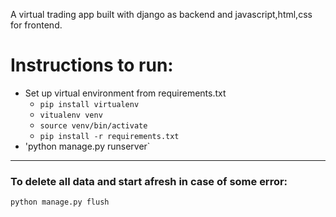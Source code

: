 A virtual trading app built with django as backend and javascript,html,css for frontend.

# Instructions to run:

- Set up virtual environment from requirements.txt
  - `pip install virtualenv`
  - `vitualenv venv`
  - `source venv/bin/activate`
  - `pip install -r requirements.txt`
- 'python manage.py runserver`

---

### To delete all data and start afresh in case of some error:

`python manage.py flush`
